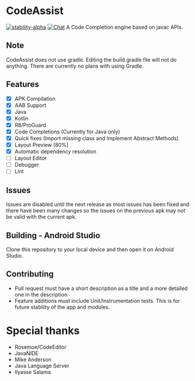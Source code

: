 # CodeAssist
[![stability-alpha](https://img.shields.io/badge/stabiliy-alpha-f4d03f.svg)](https://github.com/mkenney/software-guides/blob/master/STABILITY-BADGES.md#alpha)
[![Chat](https://img.shields.io/badge/chat-on%20discord-7289a)](https://discord.gg/pffnyE6prs)
A Code Completion engine based on javac APIs.

## Note
CodeAssist does not use gradle. Editing the build.gradle file will not do anything. There are currently no plans with using Gradle.

## Features
- [x] APK Compilation
- [x] AAB Support
- [x] Java
- [x] Kotlin  
- [x] R8/ProGuard
- [x] Code Completions (Currently for Java only)  
- [x] Quick fixes (Import missing class and Implement Abstract Methods)  
- [x] Layout Preview (80%)
- [x] Automatic dependency resolution  
- [ ] Layout Editor
- [ ] Debugger
- [ ] Lint 

## Issues
Issues are disabled until the next release as most issues has been fixed and there have been many changes so the issues on the previous apk may not be valid with the current apk.

## Building - Android Studio
Clone this repository to your local device and then open it on Android Studio.

## Contributing
- Pull request must have a short description as a title and a more detailed one in the description
- Feature additions must include Unit/Instrumentation tests. This is for future stability of the app and modules.

# Special thanks
- Rosemoe/CodeEditor 
- JavaNIDE
- Mike Anderson
- Java Language Server
- Ilyasse Salama
